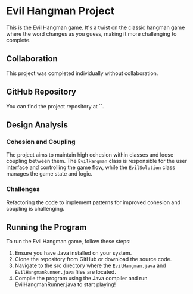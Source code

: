 # Evil Hangman Project

This is the Evil Hangman game. It's a twist on the classic hangman game where the word changes as you guess, making it more challenging to complete.

## Collaboration

This project was completed individually without collaboration.

## GitHub Repository

You can find the project repository at ``.

## Design Analysis

### Cohesion and Coupling

The project aims to maintain high cohesion within classes and loose coupling between them. The `EvilHangman` class is responsible for the user interface and controlling the game flow, while the `EvilSolution` class manages the game state and logic.

### Challenges

Refactoring the code to implement patterns for improved cohesion and coupling is challenging.

## Running the Program

To run the Evil Hangman game, follow these steps:

1. Ensure you have Java installed on your system.
2. Clone the repository from GitHub or download the source code.
3. Navigate to the src directory where the `EvilHangman.java` and `EvilHangmanRunner.java` files are located.
4. Compile the program using the Java compiler and run EvilHangmanRunner.java to start playing!
